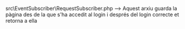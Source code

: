 src\EventSubscriber\RequestSubscriber.php --> 
Aquest arxiu guarda la pàgina des de la que s'ha accedit al login i després del login correcte et retorna a ella